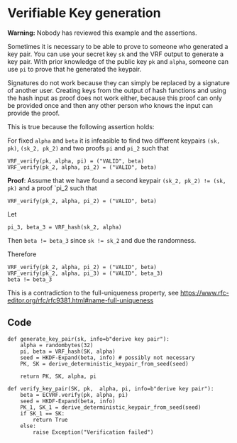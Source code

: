 
# Verifiable Key generation

**Warning:** Nobody has reviewed this example and the assertions.

Sometimes it is necessary to be able to prove to someone who generated a key pair.
You can use your secret key `sk` and the VRF output to generate a key pair. With prior knowledge of the public key `pk` and `alpha`, someone can use `pi` to prove that he generated the keypair.

Signatures do not work because they can simply be replaced by a signature of another user. 
Creating keys from the output of hash functions and using the hash input as proof does not work either,
because this proof can only be provided once and then any other person who knows the input can provide the proof.

This is true because the following assertion holds:

For fixed `alpha` and `beta` it is infeasible to find two different keypairs `(sk, pk)`, `(sk_2, pk_2)` and two proofs `pi` and `pi_2` such that

```
VRF_verify(pk, alpha, pi) = ("VALID", beta)
VRF_verify(pk_2, alpha, pi_2) = ("VALID", beta)
```

**Proof**:
Assume that we have found a second keypair `(sk_2, pk_2) != (sk, pk)` and a proof `pi_2 such that 
```
VRF_verify(pk_2, alpha, pi_2) = ("VALID", beta)
```

Let
```
pi_3, beta_3 = VRF_hash(sk_2, alpha)
```

Then `beta != beta_3` since `sk != sk_2` and due the randomness.

Therefore
```
VRF_verify(pk_2, alpha, pi_2) = ("VALID", beta)
VRF_verify(pk_2, alpha, pi_3) = ("VALID", beta_3)
beta != beta_3
```
 
This is a contradiction to the full-uniqueness property, see https://www.rfc-editor.org/rfc/rfc9381.html#name-full-uniqueness

## Code
```
def generate_key_pair(sk, info=b"derive key pair"):
    alpha = randombytes(32)
    pi, beta = VRF_hash(SK, alpha)
    seed = HKDF-Expand(beta, info) # possibly not necessary
    PK, SK = derive_deterministic_keypair_from_seed(seed)

    return PK, SK, alpha, pi

def verify_key_pair(SK, pk,  alpha, pi, info=b"derive key pair"):
    beta = ECVRF.verify(pk, alpha, pi)
    seed = HKDF-Expand(beta, info)
    PK_1, SK_1 = derive_deterministic_keypair_from_seed(seed)
    if SK_1 == SK:
        return True
    else:
        raise Exception("Verification failed")
```
